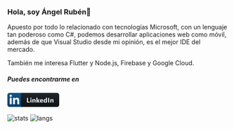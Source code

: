 ### Hola, soy Ángel Rubén👋

Apuesto por todo lo relacionado con tecnologías Microsoft, con un lenguaje tan poderoso como C#, podemos desarrollar aplicaciones web como móvil, además de que Visual Studio desde mi opinión, es el mejor IDE del mercado.

También me interesa Flutter y Node.js, Firebase y Google Cloud.

##### Puedes encontrarme en
[![linkedin](/images/linkedin.png)](https://www.linkedin.com/in/angelruben/)

![stats](https://github-readme-stats-sigma-five.vercel.app/api?username=angelru&show_icons=true) ![langs](https://github-readme-stats-sigma-five.vercel.app/api/top-langs/?username=angelru&layout=compact)
